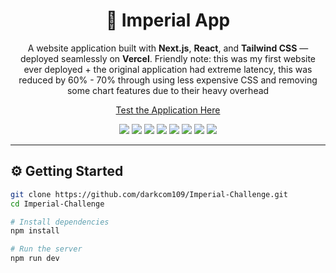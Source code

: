 <h1 align="center">🚀 Imperial App</h1>

<p align="center">
  A website application built with <strong>Next.js</strong>, <strong>React</strong>, and <strong>Tailwind CSS</strong> — deployed seamlessly on <strong>Vercel</strong>.
  Friendly note: this was my first website ever deployed + the original application had extreme latency, this was reduced by 60% - 70% through using less expensive CSS and removing some chart features due to their heavy overhead 
</p>

<p align="center">
  <a href="https://advanced-expense-tracker-imperial-2.vercel.app/">Test the Application Here</a>
</p>

<p align="center">
  <img src="https://img.shields.io/badge/-HTML5-E34F26?style=for-the-badge&logo=html5&logoColor=white" />
  <img src="https://img.shields.io/badge/-CSS3-1572B6?style=for-the-badge&logo=css3&logoColor=white" />
  <img src="https://img.shields.io/badge/-JavaScript-F7DF1E?style=for-the-badge&logo=javascript&logoColor=black" />
  <img src="https://img.shields.io/badge/-TypeScript-blue?style=for-the-badge&logo=typescript&logoColor=black" />
  <img src="https://img.shields.io/badge/-React-61DAFB?style=for-the-badge&logo=react&logoColor=white" />
  <img src="https://img.shields.io/badge/-Next.js-000000?style=for-the-badge&logo=nextdotjs&logoColor=white" />
  <img src="https://img.shields.io/badge/-Tailwind_CSS-38B2AC?style=for-the-badge&logo=tailwind-css&logoColor=white" />
  <img src="https://img.shields.io/badge/-Vercel-000000?style=for-the-badge&logo=vercel&logoColor=white" />
</p>

---

## ⚙️ Getting Started

```bash
git clone https://github.com/darkcom109/Imperial-Challenge.git
cd Imperial-Challenge

# Install dependencies
npm install

# Run the server
npm run dev
```










